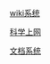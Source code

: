 
    
    [wiki系统](https://github.com/splitbrain/dokuwiki)
    
    [科学上网](https://github.com/it-andy-hou/fq)

    [文档系统](https://github.com/sphinx-doc/sphinx)
